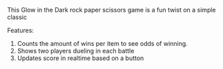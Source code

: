This Glow in the Dark rock paper scissors game is a fun twist on a simple classic

Features:
  1. Counts the amount of wins per item to see odds of winning.
  2. Shows two players dueling in each battle
  3. Updates score in realtime based on a button
